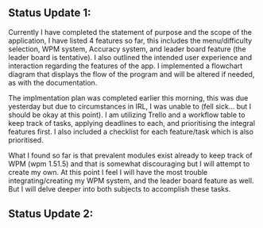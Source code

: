 ## Status Update 1:

 Currently I have completed the statement of purpose and the scope of the application, I have listed 4 features so far, this includes the menu/difficulty selection, WPM system, Accuracy system, and leader board feature (the leader board is tentative). I also outlined the intended user experience and interaction regarding the features of the app. I implemented a flowchart diagram that displays the flow of the program and will be altered if needed, as with the documentation.

The implmentation plan was completed earlier this morning, this was due yesterday but due to circumstances in IRL, I was unable to (fell sick... but I should be okay at this point). I am utilizing Trello and a workflow table to keep track of tasks, applying deadlines to each, and prioritising the integral features first. I also included a checklist for each feature/task which is also prioritised.

What I found so far is that prevalent modules exist already to keep track of WPM (wpm 1.51.5) and that is somewhat discouraging but I will attempt to create my own. At this point I feel I will have the most trouble integrating/creating my WPM system, and the leader board feature as well. But I will delve deeper into both subjects to accomplish these tasks.


## Status Update 2:

